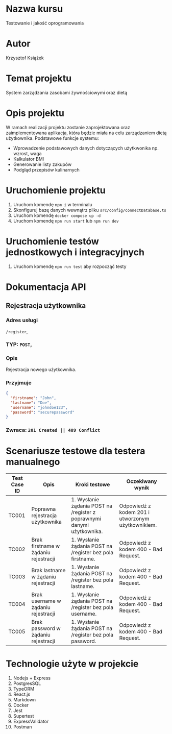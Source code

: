 # Nazwa kursu
Testowanie i jakość oprogramowania
# Autor
Krzysztof Książek
# Temat projektu

System zarządzania zasobami żywnościowymi oraz dietą

# Opis projektu

W ramach realizacji projektu zostanie zaprojektowana oraz
zaimplementowana aplikacja, która będzie miała na celu zarządzaniem
dietą użytkownika. Podstawowe funkcje systemu:
- Wprowadzenie podstawowych danych dotyczących użytkwonika np.
wzrost, waga
- Kalkulator BMI
- Generowanie listy zakupów
- Podgląd przepisów kulinarnych



# Uruchomienie projektu

1. Uruchom komendę `npm i` w terminalu 
2. Skonfiguruj bazę danych wewnątrz pliku `src/config/connectDatabase.ts`
3. Uruchom komendę `docker compose up -d`
4. Uruchom komendę `npm run start` lub `npm run dev`

# Uruchomienie testów jednostkowych i integracyjnych

1. Uruchom komendę `npm run test` aby rozpocząć testy

# Dokumentacja API


## Rejestracja użytkownika

### Adres usługi
`/register`,

### TYP: `POST`,

### Opis
Rejestracja nowego użytkownika.


### Przyjmuje
```json
{
  "firstname": "John",
  "lastname": "Doe",
  "username": "johndoe123",
  "password": "securepassword"
}
```
### Zwraca: `201 Created || 409 Conflict`


# Scenariusze testowe dla testera manualnego

| Test Case ID | Opis | Kroki testowe | Oczekiwany wynik |
|--------------|------|---------------|------------------|
| TC001        | Poprawna rejestracja użytkownika | 1. Wysłanie żądania POST na /register z poprawnymi danymi użytkownika.  | Odpowiedź z kodem 201 i utworzonym użytkownikiem. |
| TC002        | Brak firstname w żądaniu rejestracji | 1. Wysłanie żądania POST na /register bez pola firstname. | Odpowiedź z kodem 400 - Bad Request. |
| TC003        | Brak lastname w żądaniu rejestracji | 1. Wysłanie żądania POST na /register bez pola lastname. | Odpowiedź z kodem 400 - Bad Request. |
| TC004        | Brak username w żądaniu rejestracji | 1. Wysłanie żądania POST na /register bez pola username. | Odpowiedź z kodem 400 - Bad Request. |
| TC005        | Brak password w żądaniu rejestracji | 1. Wysłanie żądania POST na /register bez pola password. | Odpowiedź z kodem 400 - Bad Request. |


# Technologie użyte w projekcie
1. Nodejs + Express
2. PostgresSQL
3. TypeORM
4. React.js
5. Markdown
6. Docker
7. Jest
8. Supertest
9. ExpressValidator
10. Postman



